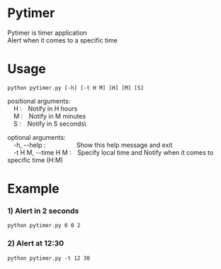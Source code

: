 # Pytimer
Pytimer is timer application\
Alert when it comes to a specific time

# Usage

```
python pytimer.py [-h] [-t H M] [H] [M] [S]
```

positional arguments:\
&emsp;H :&emsp;Notify in H hours\
&emsp;M :&emsp;Notify in M minutes\
&emsp;S :&emsp;Notify in S seconds\

optional arguments:\
&emsp;-h, --help :&emsp;&emsp;&emsp;&emsp;&emsp;Show this help message and exit\
&emsp;-t H M, --time H M :&emsp;Specify local time and Notify when it comes to specific time (H:M)

# Example

### 1) Alert in 2 seconds

```
python pytimer.py 0 0 2
```

### 2) Alert at 12:30

```
python pytimer.py -t 12 30
```
